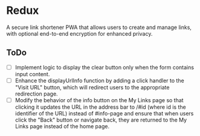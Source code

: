 # Redux

A secure link shortener PWA that allows users to create and manage links, with optional end-to-end encryption for enhanced privacy. 

## ToDo
- [ ] Implement logic to display the clear button only when the form contains input content.
- [ ] Enhance the displayUrlInfo function by adding a click handler to the "Visit URL" button, which will redirect users to the appropriate redirection page.
- [ ] Modify the behavior of the info button on the My Links page so that clicking it updates the URL in the address bar to /#id (where id is the identifier of the URL) instead of #info-page and ensure that when users click the "Back" button or navigate back, they are returned to the My Links page instead of the home page.